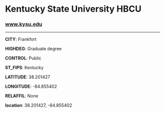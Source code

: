 # Kentucky State University HBCU
### www.kysu.edu
---
**CITY**: Frankfort

**HIGHDEG**: Graduate degree

**CONTROL**: Public

**ST_FIPS**: Kentucky

**LATITUDE**: 38.201427

**LONGITUDE**: -84.855402

**RELAFFIL**: None

**location**: 38.201427, -84.855402